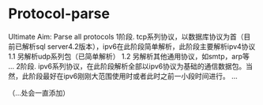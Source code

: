 # Protocol-parse
Ultimate Aim: Parse all protocols
1阶段. tcp系列协议，以数据库协议为首（目前已解析sql server4.2版本），ipv6在此阶段简单解析，此阶段主要解析ipv4协议
  1.1 另解析udp系列包（已简单解析）
  1.2 另解析其他通用协议，如smtp，arp等
  ...
2阶段. ipv6系列协议，在此阶段解析全部以ipv6协议为基础的通信数据包。当然，此阶段最好在ipv6刚刚大范围使用时或者此时之前一小段时间进行。
  ...
  
（...处会一直添加）
